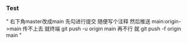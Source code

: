 ### Test
"
右下角master改成main
先勾进行提交 随便写个注释
然后推送 main:origin->main
传不上去 就终端 git push -u origin main
再不行 就 git push -f origin main
"